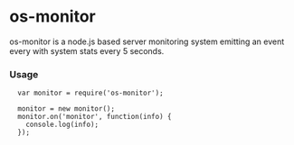 # os-monitor
os-monitor is a node.js based server monitoring system emitting an event every with system stats every 5 seconds.

### Usage
```
  var monitor = require('os-monitor');

  monitor = new monitor();
  monitor.on('monitor', function(info) {
    console.log(info);
  });

```
